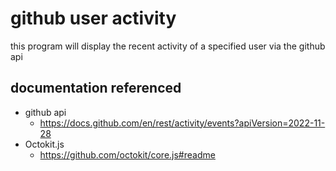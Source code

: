 # github user activity
this program will display the recent activity of a specified user via the github api

## documentation referenced
- github api
  - https://docs.github.com/en/rest/activity/events?apiVersion=2022-11-28
- Octokit.js
  - https://github.com/octokit/core.js#readme